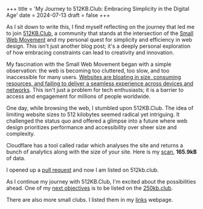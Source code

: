 +++
title = 'My Journey to 512KB.Club: Embracing Simplicity in the Digital Age'
date = 2024-07-13
draft = false
+++

As I sit down to write this, I find myself reflecting on the journey that led me to join [512KB.Club](https://512kb.club/),
a community that stands at the intersection of the [Small Web Movement](https://ar.al/2020/08/07/what-is-the-small-web/)
and my personal quest for simplicity and efficiency in web design. This isn't just another blog post; it's a deeply personal exploration of
how embracing constraints can lead to creativity and innovation.

My fascination with the Small Web Movement began with a simple observation: the web is becoming too cluttered,
too slow, and too inaccessible for many users. [Websites are bloating in size, consuming resources, and failing
to deliver a seamless experience across devices and networks](https://idlewords.com/talks/website_obesity.htm).
This isn't just a problem for tech enthusiasts; it is a barrier to access and engagement for millions of people worldwide.

One day, while browsing the web, I stumbled upon 512KB.Club. The idea of limiting website sizes to 512 kilobytes seemed
radical yet intriguing. It challenged the status quo and offered a glimpse into a future where web design prioritizes
performance and accessibility over sheer size and complexity.

Cloudflare has a tool called radar which analyses the site and returns a bunch of analytics along with the size of your site.
Here is my [scan](https://radar.cloudflare.com/scan/7cc9e1ed-1692-4451-9c1e-dd416131b3d7/summary), **165.9kB** of data.

I opened up a [pull request](https://github.com/kevquirk/512kb.club/pull/1553) and now I am listed on 512kb.club.

As I continue my journey with 512KB.Club, I'm excited about the possibilities ahead. One of my [next objectives](next.md) is
to be listed on the [250kb.club](https://250kb.club/).

There are also more small clubs. I listed them in my [links](links.md) webpage.
